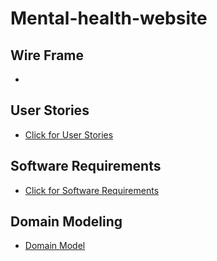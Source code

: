 # Mental-health-website
## Wire Frame
- <placeholder for img>

## User Stories

- [Click for User Stories](userStories.md)

## Software Requirements

- [Click for Software Requirements](requirements.md)

## Domain Modeling 

- [Domain Model](assets/domain-model.JPG)
